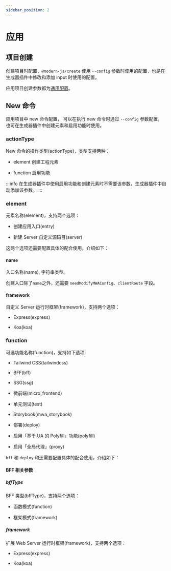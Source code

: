 ```yaml
---
sidebar_position: 2
---
```


# 应用

## 项目创建

创建项目时配置，`@modern-js/create` 使用 `--config` 参数时使用的配置，也是在生成器插件中修改和添加 input 时使用的配置。

应用项目创建参数都为[通用配置](/docs/guides/topic-detail/generator/config/common)。

## New 命令

应用项目中 new 命令配置， 可以在执行 new 命令时通过 `--config` 参数配置，也可在生成器插件中创建元素和启用功能时使用。

### actionType

New 命令的操作类型(actionType)，类型支持两种：

- element 创建工程元素

- function 启用功能

:::info
在生成器插件中使用启用功能和创建元素时不需要该参数，生成器插件中自动添加该参数。
:::

### element

元素名称(element)，支持两个选项：

- 创建应用入口(entry)

- 新建 Server 自定义源码目(server)

这两个选项还需要配置具体的配合使用，介绍如下：

#### name

入口名称(name), 字符串类型。

创建入口除了`name`之外，还需要 `needModifyMWAConfig`、`clientRoute` 字段。

#### framework

自定义 Server 运行时框架(framework)，支持两个选项：

- Express(express)

- Koa(koa)

### function

可选功能名称(function)，支持如下选项:

- Tailwind CSS(tailwindcss)

- BFF(bff)

- SSG(ssg)

- 微前端(micro_frontend)

- 单元测试(test)

- Storybook(mwa_storybook)

- 部署(deploy)

- 启用「基于 UA 的 Polyfill」功能(polyfill)

- 启用「全局代理」(proxy)

`bff` 和 `deploy` 和还需要配置具体的配合使用，介绍如下：

#### BFF 相关参数

##### bffType

BFF 类型(bffType)，支持两个选项：

- 函数模式(function)

- 框架模式(framework)

##### framework

扩展 Web Server 运行时框架(framework)，支持两个选项：

- Express(express)

- Koa(koa)
